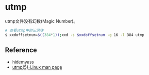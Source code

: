 # utmp

utmp文件没有幻数(Magic Number)。

```bash
# 查看utmp中的记录块
$ xxdoffsetnum=$((384*1));xxd -s $xxdoffsetnum -g 16 -l 384 utmp
```


## Reference
  - [hidemyass](https://github.com/evilpan/hidemyass)
  - [utmp(5)-Linux man page](https://linux.die.net/man/5/utmp)


